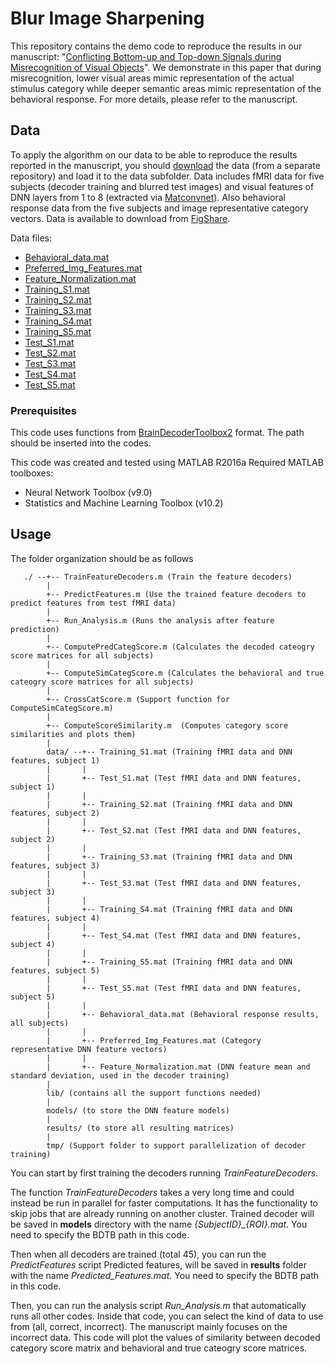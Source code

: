 # Blur Image Sharpening

This repository contains the demo code to reproduce the results in our manuscript: "[Conflicting Bottom-up and Top-down Signals during Misrecognition of Visual Objects]()". 
We demonstrate in this paper that during misrecognition, lower visual areas mimic representation of the actual stimulus category while deeper semantic areas mimic representation of the behavioral response. For more details, please refer to the manuscript.

## Data

To apply the algorithm on our data to be able to reproduce the results reported in the manuscript, you should [download]() the data (from a separate repository) and load it to the data subfolder.
Data includes fMRI data for five subjects (decoder training and blurred test images) and visual features of DNN layers from 1 to 8 (extracted via [Matconvnet](http://www.vlfeat.org/matconvnet/)).
Also behavioral response data from the five subjects and image representative category vectors. Data is available to download from [FigShare]().

Data files:

- [Behavioral_data.mat]()
- [Preferred_Img_Features.mat]()
- [Feature_Normalization.mat]()
- [Training_S1.mat]()
- [Training_S2.mat]()
- [Training_S3.mat]()
- [Training_S4.mat]()
- [Training_S5.mat]()
- [Test_S1.mat]()
- [Test_S2.mat]()
- [Test_S3.mat]()
- [Test_S4.mat]()
- [Test_S5.mat]()


### Prerequisites

This code uses functions from [BrainDecoderToolbox2](https://github.com/KamitaniLab/BrainDecoderToolbox2/) format. The path should be inserted into the codes.

This code was created and tested using MATLAB R2016a
Required MATLAB toolboxes:
* Neural Network Toolbox (v9.0)
* Statistics and Machine Learning Toolbox (v10.2)

## Usage

The folder organization should be as follows

```
   ./ --+-- TrainFeatureDecoders.m (Train the feature decoders)
        |
        +-- PredictFeatures.m (Use the trained feature decoders to predict features from test fMRI data)
        |
        +-- Run_Analysis.m (Runs the analysis after feature prediction)
        |
        +-- ComputePredCategScore.m (Calculates the decoded cateogry score matrices for all subjects)
        |
        +-- ComputeSimCategScore.m (Calculates the behavioral and true cateogry score matrices for all subjects)
        |
        +-- CrossCatScore.m (Support function for ComputeSimCategScore.m)
        |
        +-- ComputeScoreSimilarity.m  (Computes category score similarities and plots them)
        |
        data/ --+-- Training_S1.mat (Training fMRI data and DNN features, subject 1)
        |       |
        |       +-- Test_S1.mat (Test fMRI data and DNN features, subject 1)
        |       |
        |       +-- Training_S2.mat (Training fMRI data and DNN features, subject 2)
        |       |
        |       +-- Test_S2.mat (Test fMRI data and DNN features, subject 2)
        |       |
        |       +-- Training_S3.mat (Training fMRI data and DNN features, subject 3)
        |       |
        |       +-- Test_S3.mat (Test fMRI data and DNN features, subject 3)
        |       |
        |       +-- Training_S4.mat (Training fMRI data and DNN features, subject 4)
        |       |
        |       +-- Test_S4.mat (Test fMRI data and DNN features, subject 4)
        |       |
        |       +-- Training_S5.mat (Training fMRI data and DNN features, subject 5)
        |       |
        |       +-- Test_S5.mat (Test fMRI data and DNN features, subject 5)
        |       |
        |       +-- Behavioral_data.mat (Behavioral response results, all subjects)
        |       |
        |       +-- Preferred_Img_Features.mat (Category representative DNN feature vectors)
        |       |
        |       +-- Feature_Normalization.mat (DNN feature mean and standard deviation, used in the decoder training)
        |
        lib/ (contains all the support functions needed)
        |
        models/ (to store the DNN feature models)
        |
        results/ (to store all resulting matrices)
        |
        tmp/ (Support folder to support parallelization of decoder training)
```

You can start by first training the decoders running *TrainFeatureDecoders*.

The function *TrainFeatureDecoders* takes a very long time and could instead be run in parallel for faster computations. It has the functionality to skip jobs that are already running on another cluster.
Trained decoder will be saved in **models** directory with the name *{SubjectID}_{ROI}.mat*. You need to specify the BDTB path in this code.

Then when all decoders are trained (total 45), you can run the *PredictFeatures* script
Predicted features, will be saved in **results** folder with the name *Predicted_Features.mat*. You need to specify the BDTB path in this code.

Then, you can run the analysis script *Run_Analysis.m* that automatically runs all other codes. Inside that code, you can select the kind of data to use from (all, correct, incorrect). The manuscript mainly focuses on the incorrect data.
This code will plot the values of similarity between decoded category score matrix and behavioral and true cateogry score matrices.
